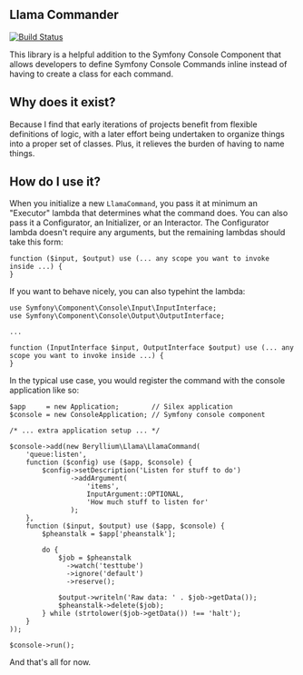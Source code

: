Llama Commander
---

[![Build Status](https://travis-ci.org/beryllium/llama.svg)](https://travis-ci.org/beryllium/llama)

This library is a helpful addition to the Symfony Console Component that allows developers to define Symfony Console Commands inline instead of having to create a class for each command.

Why does it exist?
---

Because I find that early iterations of projects benefit from flexible definitions of logic, with a later effort being undertaken to organize things into a proper set of classes. Plus, it relieves the burden of having to name things.

How do I use it?
---

When you initialize a new ```LlamaCommand```, you pass it at minimum an "Executor" lambda that determines what the command does. You can also pass it a Configurator, an Initializer, or an Interactor. The Configurator lambda doesn't require any arguments, but the remaining lambdas should take this form:

    function ($input, $output) use (... any scope you want to invoke inside ...) {
    }

If you want to behave nicely, you can also typehint the lambda:

    use Symfony\Component\Console\Input\InputInterface;
    use Symfony\Component\Console\Output\OutputInterface;
    
    ...
    
    function (InputInterface $input, OutputInterface $output) use (... any scope you want to invoke inside ...) {
    }
    
In the typical use case, you would register the command with the console application like so:

    $app     = new Application;        // Silex application
    $console = new ConsoleApplication; // Symfony console component
    
    /* ... extra application setup ... */
    
    $console->add(new Beryllium\Llama\LlamaCommand(
        'queue:listen',
        function ($config) use ($app, $console) {
            $config->setDescription('Listen for stuff to do')
                   ->addArgument(
                       'items',
                       InputArgument::OPTIONAL,
                       'How much stuff to listen for'
                   );
        },
        function ($input, $output) use ($app, $console) {
            $pheanstalk = $app['pheanstalk'];

            do {
                $job = $pheanstalk
                  ->watch('testtube')
                  ->ignore('default')
                  ->reserve();

                $output->writeln('Raw data: ' . $job->getData());
                $pheanstalk->delete($job);
            } while (strtolower($job->getData()) !== 'halt');
        }
    ));
    
    $console->run();
    
And that's all for now.